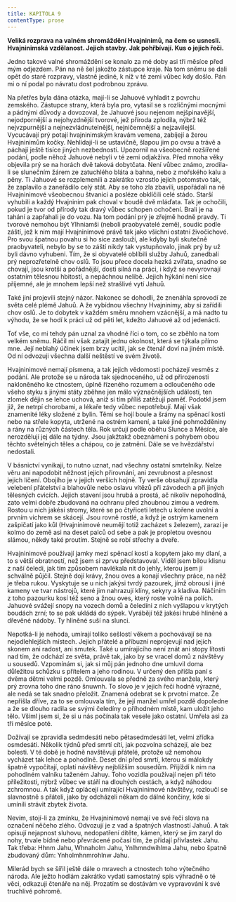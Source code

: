 ```yaml
---
title: KAPITOLA 9
contentType: prose
---
```


<section>

**Veliká rozprava na valném shromáždění Hvajninimů, na čem se usnesli. Hvajninimská vzdělanost. Jejich stavby. Jak pohřbívají. Kus o jejich řeči.**

Jedno takové valné shromáždění se konalo za mé doby asi tři měsíce před mým odjezdem. Pán na ně šel jakožto zástupce kraje. Na tom sněmu se dali opět do staré rozpravy, vlastně jediné, k níž v té zemi vůbec kdy došlo. Pán mi o ní podal po návratu dost podrobnou zprávu.

Na přetřes byla dána otázka, mají-li se Jahuové vyhladit z povrchu zemského. Zástupce strany, která byla pro, vytasil se s rozličnými mocnými a pádnými důvody a dovozoval, že Jahuové jsou nejenom nejšpinavější, nejodpornější a nejohyzdnější tvorové, jež příroda zplodila, nýbrž též nejvzpurnější a nejnezvládnutelnější, nejničemnější a nejzavilejší. Vycucávají prý potají hvajninimským kravám vemena, zabíjejí a žerou Hvajninimům kočky. Nehlídají-li se ustavičně, šlapou jim po ovsu a trávě a páchají ještě tisíce jiných nezbedností. Upozornil na všeobecně rozšířené podání, podle něhož Jahuové nebyli v té zemi odjakživa. Před mnoha věky objevila prý se na horách dvě taková dobytčata. Není vůbec známo, zrodila-li se slunečním žárem ze zatuchlého bláta a bahna, nebo z mořského kalu a pěny. Ti Jahuové se rozplemenili a zakrátko vzrostlo jejich potomstvo tak, že zaplavilo a zaneřádilo celý stát. Aby se toho zla zbavili, uspořádali na ně Hvajninimové všeobecnou štvanici a posléze obklíčili celé stádo. Starší vyhubili a každý Hvajninim pak choval v boudě dvě mláďata. Tak je ochočili, pokud je tvor od přírody tak dravý vůbec schopen ochočení. Brali je na tahání a zapřahali je do vozu. Na tom podání prý je zřejmě hodně pravdy. Ti tvorové nemohou být Ylhniamši (neboli praobyvatelé země), soudíc podle záští, jež k nim mají Hvajninimové právě tak jako všichni ostatní živočichové. Pro svou špatnou povahu si ho sice zaslouží, ale kdyby byli skutečně praobyvateli, nebylo by se to záští nikdy tak vystupňovalo, jinak prý by už byli dávno vyhubeni. Tím, že si obyvatelé oblíbili služby Jahuů, zanedbali prý neprozřetelně chov oslů. To jsou přece docela hezká zvířata, snadno se chovají, jsou krotší a pořádnější, dosti silná na práci, i když se nevyrovnají ostatním tělesnou hbitostí, a nepáchnou nelibě. Jejich hýkání není sice příjemné, ale je mnohem lepší než strašlivé vytí Jahuů.

Také jiní projevili stejný názor. Nakonec se dohodli, že znenáhla sprovodí ze světa celé plémě Jahuů. A že vybídnou všechny Hvajninimy, aby si zařídili chov oslů. Je to dobytek v každém směru mnohem vzácnější, a má nadto tu výhodu, že se hodí k práci už od pěti let, kdežto Jahuové až od jedenácti.

Toť vše, co mi tehdy pán uznal za vhodné říci o tom, co se zběhlo na tom velkém sněmu. Ráčil mi však zatajit jednu okolnost, která se týkala přímo mne. Její neblahý účinek jsem brzy ucítil, jak se čtenář doví na jiném místě. Od ní odvozuji všechna další neštěstí ve svém životě.

Hvajninimové nemají písmena, a tak jejich vědomosti pocházejí vesměs z podání. Ale protože se u národa tak sjednoceného, už od přirozenosti nakloněného ke ctnostem, úplně řízeného rozumem a odloučeného ode všeho styku s jinými státy zběhne jen málo význačnějších událostí, ten zlomek dějin se lehce uchová, aniž si tím příliš zatěžují paměť. Podotkl jsem již, že netrpí chorobami, a lékaře tedy vůbec nepotřebují. Mají však znamenité léky složené z bylin. Těmi se hojí boule a šrámy na spěnací kosti nebo na střele kopyta, utržené na ostrém kamení, a také jiné pohmožděniny a rány na různých částech těla. Rok určují podle oběhu Slunce a Měsíce, ale nerozdělují jej dále na týdny. Jsou jakžtakž obeznámeni s pohybem obou těchto světelných těles a chápou, co je zatmění. Dále se ve hvězdářství nedostali.

V básnictví vynikají, to nutno uznat, nad všechny ostatní smrtelníky. Nelze věru ani napodobit něžnost jejich přirovnání, ani zevrubnost a přesnost jejich líčení. Obojího je v jejich verších hojně. Ty verše obsahují zpravidla velebení přátelství a blahovůle nebo oslavu vítězů při závodech a při jiných tělesných cvicích. Jejich stavení jsou hrubá a prostá, ač nikoliv nepohodlná, zato velmi dobře zbudovaná na ochranu před zhoubnou zimou a vedrem. Rostou u nich jakési stromy, které se po čtyřiceti letech u kořene uvolní a prvním vichrem se skácejí. Jsou rovně rostlé, a když je ostrým kamenem zašpičatí jako kůl (Hvajninimové neumějí totiž zacházet s železem), zarazí je kolmo do země asi na deset palců od sebe a pak je propletou ovesnou slámou, někdy také proutím. Stejně se robí střechy a dveře.

Hvajninimové používají jamky mezi spěnací kostí a kopytem jako my dlaní, a to s větší obratností, než jsem si zprvu představoval. Viděl jsem bílou klisnu z naší čeledi, jak tím způsobem navlékala nit do jehly, kterou jsem jí schválně půjčil. Stejně dojí krávy, žnou oves a konají všechny práce, na něž je třeba rukou. Vyskytuje se u nich jakýsi tvrdý pazourek, jímž obrousí i jiné kameny ve tvar nástrojů, které jim nahrazují klíny, sekyry a kladiva. Náčiním z toho pazourku kosí též seno a žnou oves, který roste volně na polích. Jahuové svážejí snopy na vozech domů a čeledíni z nich vyšlapou v krytých boudách zrní; to se pak ukládá do sýpek. Vyrábějí též jakési hrubé hliněné a dřevěné nádoby. Ty hliněné suší na slunci.

Nepotká-li je nehoda, umírají toliko sešlostí věkem a pochovávají se na nejodlehlejších místech. Jejich přátelé a příbuzní neprojevují nad jejich skonem ani radost, ani smutek. Také u umírajícího není znát ani stopy lítosti nad tím, že odchází ze světa, právě tak, jako by se vracel domů z návštěvy u sousedů. Vzpomínám si, jak si můj pán jednoho dne umluvil doma důležitou schůzku s přítelem a jeho rodinou. V určený den přišla paní s dvěma dětmi velmi pozdě. Omlouvala se předně za svého manžela, který prý zrovna toho dne ráno šnuwnh. To slovo je v jejich řeči hodně výrazné, ale nedá se tak snadno přeložit. Znamená odebrat se k prvotní matce. Že nepřišla dříve, za to se omlouvala tím, že její manžel umřel pozdě dopoledne a že se dlouho radila se svými čeledíny o příhodném místě, kam uložit jeho tělo. Všiml jsem si, že si u nás počínala tak vesele jako ostatní. Umřela asi za tři měsíce poté.

Dožívají se zpravidla sedmdesáti nebo pětasedmdesáti let, velmi zřídka osmdesáti. Několik týdnů před smrtí cítí, jak pozvolna scházejí, ale bez bolesti. V té době je hodně navštěvuji přátelé, protože už nemohou vycházet tak lehce a pohodlně. Deset dní před smrtí, kterou si málokdy špatně vypočítají, oplatí návštěvy nejbližším sousedům. Přijíždí k nim na pohodlném valníku taženém Jahuy. Toho vozidla používají nejen při této příležitosti, nýbrž vůbec ve stáří na dlouhých cestách, a když náhodou zchromnou. A tak když oplácejí umírající Hvajninimové návštěvy, rozloučí se slavnostně s přáteli, jako by odcházeli někam do dálné končiny, kde si umínili strávit zbytek života.

Nevím, stojí-li za zmínku, že Hvajninimové nemají ve své řeči slova na označení něčeho zlého. Odvozují je z vad a špatných vlastností Jahuů. A tak opisují nejapnost sluhovu, nedopatření dítěte, kámen, který se jim zaryl do nohy, trvale bídné nebo převrácené počasí tím, že přidají přívlastek Jahu. Tak třeba: Hhnm Jahu, Whnaholm Jahu, Ynlhmndwihlma Jahu, nebo špatně zbudovaný dům: Ynholmhnmrohlnw Jahu.

Milerád bych se šířil ještě dále o mravech a ctnostech toho výtečného národa. Ale ježto hodlám zakrátko vydati samostatný spis výhradně o té věci, odkazuji čtenáře na něj. Prozatím se dostávám ve vypravování k své truchlivé pohromě.

</section>

[^1]: Dutá míra (něco přes litr) užívaná v některých zemích. _Pozn. red._

[^2]: Lep organického původu, klih (zastarale). _Pozn. red._

[^3]: Epaminondas (418–362 př. n. l.), thébský státník a generál, který přetvořil Théby v jeden z nejvýznamnějších městských států v antickém Řecku. _Pozn. red._

[^4]: Otrok. _Pozn. red._

[^5]: Barevné dřevo kreveně obecné z čeledi bobovitých, stromu rozšířeného ve Střední Americe a jižní Africe. Dřevo je z vnějšku modročerné, uvnitř červenohnědé. _Pozn. red._

[^6]: Bělouš s okrouhlými tmavými barvami. _Pozn. red._

[^7]: Agitování, přesvědčování někoho za odměnu. _Pozn. red._

[^8]: Kůň, v jehož srsti převládá bílá barva. _Pozn. red._

[^9]: Bezdůvodné nařčení, pomluva. _Pozn. red._
